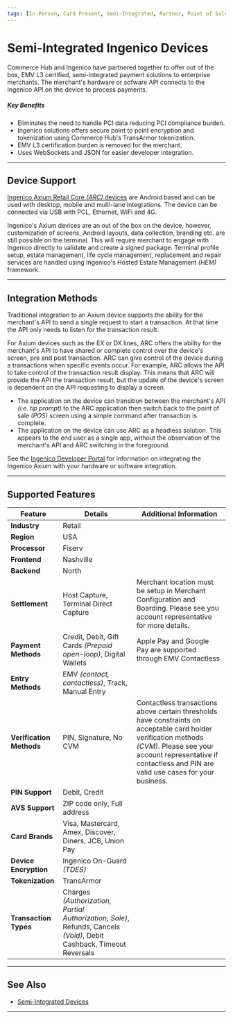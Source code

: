 ```yaml
---
tags: [In-Person, Card Present, Semi-Integrated, Partner, Point of Sale, Terminal, Device]
---
```


# Semi-Integrated Ingenico Devices

Commerce Hub and Ingenico have partnered together to offer out of the box, EMV L3 certified, semi-integrated payment solutions to enterprise merchants. The merchant's hardware or sofware API connects to the Ingenico API on the device to process payments.

##### Key Benefits

- Eliminates the need to handle PCI data reducing PCI compliance burden.
- Ingenico solutions offers secure point to point encryption and tokenization using Commerce Hub's TransArmor tokenization.
- EMV L3 certification burden is removed for the merchant.
- Uses WebSockets and JSON for easier developer integration.

---

## Device Support

[Ingenico Axium Retail Core *(ARC)* devices](https://ingenico.com/us-en/products-services/payment-terminals/axium) are Android based and can be used with desktop, mobile and multi-lane integrations. The device can be connected via USB with PCL, Ethernet, WiFi and 4G.

Ingenico's Axium devices are an out of the box on the device, however, customization of screens, Android layouts, data collection, branding etc. are still possible on the terminal. This will require merchant to engage with Ingenico directly to validate and create a signed package. Terminal profile setup, estate management, life cycle management, replacement and repair services are handled using Ingenico's Hosted Estate Management *(HEM)* framework.

---

## Integration Methods

Traditional integration to an Axium device supports the ability for the merchant's API to send a single request to start a transaction. At that time the API only needs to listen for the transaction result.

For Axium devices such as the EX or DX lines, ARC offers the ability for the merchant's API to have shared or complete control over the device's screen, pre and post transaction. ARC can give control of the device during a transactions when specific events occur. For example, ARC allows the API to take control of the transaction result display. This means that ARC will provide the API the transaction result, but the update of the device's screen is dependent on the API requesting to display a screen.

- The application on the device can transition between the merchant's API *(i.e. tip prompt)* to the ARC application then switch back to the point of sale *(POS)* screen using a simple command after transaction is complete.
- The application on the device can use ARC as a headless solution. This appears to the end user as a single app, without the observation of the merchant's API and ARC switching in the foreground.

See the [Ingenico Developer Portal](https://developer.ingenico.us/) for information on integrating the Ingenico Axium with your hardware or software integration.

---

## Supported Features

| Feature | Details | Additional Information |
| ----- | ----- | ----- |
| **Industry** | Retail | |
| **Region** | USA | |
| **Processor** | Fiserv | |
| **Frontend** | Nashville | |
| **Backend** | North | |
| **Settlement** | Host Capture, Terminal Direct Capture | Merchant location must be setup in Merchant Configuration and Boarding. Please see you account representative for more details. |
| **Payment Methods** | Credit, Debit, Gift Cards *(Prepaid open-loop)*, Digital Wallets | Apple Pay and Google Pay are supported through EMV Contactless |
| **Entry Methods** | EMV *(contact, contactless)*, Track, Manual Entry | |
| **Verification Methods** | PIN, Signature, No CVM | Contactless transactions above certain thresholds have constraints on acceptable card holder verification methods *(CVM)*. Please see your account representative if contactless and PIN are valid use cases for your business. |
| **PIN Support** | Debit, Credit | |
| **AVS Support** | ZIP code only, Full address | |
| **Card Brands** | Visa, Mastercard, Amex, Discover, Diners, JCB, Union Pay | |
| **Device Encryption** | Ingenico On-Guard *(TDES)* | |
| **Tokenization** | TransArmor | |
| **Transaction Types** | Charges *(Authorization, Partial Authorization, Sale)*, Refunds, Cancels *(Void)*, Debit Cashback, Timeout Reversals | |

---

## See Also

- [Semi-Integrated Devices](?path=docs/In-Person/Integrations/Semi-Integrated.md)

---
